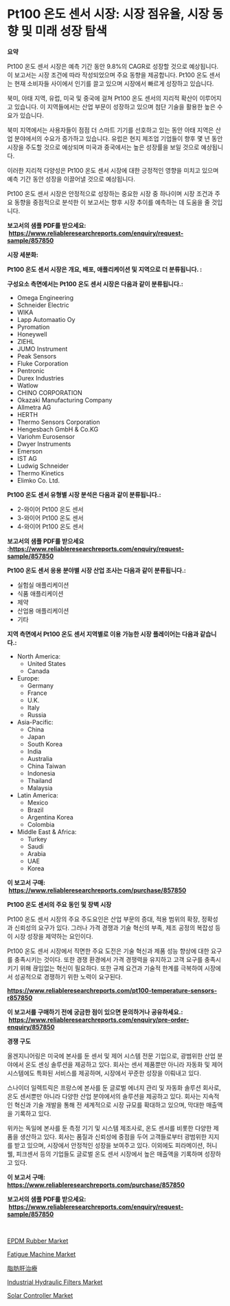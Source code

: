 <p><h1>Pt100 온도 센서 시장: 시장 점유율, 시장 동향 및 미래 성장 탐색</h1></p><p><strong>요약</strong></p>
<p><p>Pt100 온도 센서 시장은 예측 기간 동안 9.8%의 CAGR로 성장할 것으로 예상됩니다. 이 보고서는 시장 조건에 따라 작성되었으며 주요 동향을 제공합니다. Pt100 온도 센서는 현재 소비자들 사이에서 인기를 끌고 있으며 시장에서 빠르게 성장하고 있습니다.</p><p>북미, 아태 지역, 유럽, 미국 및 중국에 걸쳐 Pt100 온도 센서의 지리적 확산이 이루어지고 있습니다. 이 지역들에서는 산업 부문이 성장하고 있으며 첨단 기술을 활용한 높은 수요가 있습니다.</p><p>북미 지역에서는 사용자들이 점점 더 스마트 기기를 선호하고 있는 동안 아태 지역은 산업 분야에서의 수요가 증가하고 있습니다. 유럽은 현지 제조업 기업들이 향후 몇 년 동안 시장을 주도할 것으로 예상되며 미국과 중국에서는 높은 성장률을 보일 것으로 예상됩니다.</p><p>이러한 지리적 다양성은 Pt100 온도 센서 시장에 대한 긍정적인 영향을 미치고 있으며 예측 기간 동안 성장을 이끌어낼 것으로 예상됩니다.</p><p>Pt100 온도 센서 시장은 안정적으로 성장하는 중요한 시장 중 하나이며 시장 조건과 주요 동향을 중점적으로 분석한 이 보고서는 향후 시장 추이를 예측하는 데 도움을 줄 것입니다.</p></p>
<p><strong>보고서의 샘플 PDF를 받으세요: &nbsp;<a href="https://www.reliableresearchreports.com/enquiry/request-sample/857850">https://www.reliableresearchreports.com/enquiry/request-sample/857850</a></strong></p>
<p><strong>시장 세분화:</strong></p>
<p><strong> Pt100 온도 센서 시장은 개요, 배포, 애플리케이션 및 지역으로 더 분류됩니다. :</strong></p>
<p><strong>구성요소 측면에서는 Pt100 온도 센서 시장은 다음과 같이 분류됩니다.:</strong></p>
<p><ul><li>Omega Engineering</li><li>Schneider Electric</li><li>WIKA</li><li>Lapp Automaatio Oy</li><li>Pyromation</li><li>Honeywell</li><li>ZIEHL</li><li>JUMO Instrument</li><li>Peak Sensors</li><li>Fluke Corporation</li><li>Pentronic</li><li>Durex Industries</li><li>Watlow</li><li>CHINO CORPORATION</li><li>Okazaki Manufacturing Company</li><li>Allmetra AG</li><li>HERTH</li><li>Thermo Sensors Corporation</li><li>Hengesbach GmbH & Co.KG</li><li>Variohm Eurosensor</li><li>Dwyer Instruments</li><li>Emerson</li><li>IST AG</li><li>Ludwig Schneider</li><li>Thermo Kinetics</li><li>Elimko Co. Ltd.</li></ul></p>
<p><strong> Pt100 온도 센서 유형별 시장 분석은 다음과 같이 분류됩니다.:</strong></p>
<p><ul><li>2-와이어 Pt100 온도 센서</li><li>3-와이어 Pt100 온도 센서</li><li>4-와이어 Pt100 온도 센서</li></ul></p>
<p><strong>보고서의 샘플 PDF를 받으세요 :<a href="https://www.reliableresearchreports.com/enquiry/request-sample/857850">https://www.reliableresearchreports.com/enquiry/request-sample/857850</a></strong></p>
<p><strong> Pt100 온도 센서 응용 분야별 시장 산업 조사는 다음과 같이 분류됩니다.:</strong></p>
<p><ul><li>실험실 애플리케이션</li><li>식품 애플리케이션</li><li>제약</li><li>산업용 애플리케이션</li><li>기타</li></ul></p>
<p><strong>지역 측면에서 Pt100 온도 센서 지역별로 이용 가능한 시장 플레이어는 다음과 같습니다.:</strong></p>
<p><ul>
    <li>
        North America:
        <ul>
            <li>United States</li>
            <li>Canada</li>
        </ul>
    </li>
    <li>
        Europe:
        <ul>
            <li>Germany</li>
            <li>France</li>
            <li>U.K.</li>
            <li>Italy</li>
            <li>Russia</li>
        </ul>
    </li>
    <li>
        Asia-Pacific:
        <ul>
            <li>China</li>
            <li>Japan</li>
            <li>South Korea</li>
            <li>India</li>
            <li>Australia</li>
            <li>China Taiwan</li>
            <li>Indonesia</li>
            <li>Thailand</li>
            <li>Malaysia</li>
        </ul>
    </li>
    <li>
        Latin America:
        <ul>
            <li>Mexico</li>
            <li>Brazil</li>
            <li>Argentina Korea</li>
            <li>Colombia</li>
        </ul>
    </li>
    <li>
        Middle East & Africa:
        <ul>
            <li>Turkey</li>
            <li>Saudi</li>
            <li>Arabia</li>
            <li>UAE</li>
            <li>Korea</li>
        </ul>
    </li>
    </ul></p>
<p><strong>이 보고서 구매: &nbsp;<a href="https://www.reliableresearchreports.com/purchase/857850">https://www.reliableresearchreports.com/purchase/857850</a></strong></p>
<p><strong>Pt100 온도 센서의 주요 동인 및 장벽 시장</strong></p>
<p><p>Pt100 온도 센서 시장의 주요 주도요인은 산업 부문의 증대, 적용 범위의 확장, 정확성과 신뢰성의 요구가 있다. 그러나 가격 경쟁과 기술 혁신의 부족, 제조 공정의 복잡성 등이 시장 성장을 제약하는 요인이다.</p><p>Pt100 온도 센서 시장에서 직면한 주요 도전은 기술 혁신과 제품 성능 향상에 대한 요구를 충족시키는 것이다. 또한 경쟁 환경에서 가격 경쟁력을 유지하고 고객 요구를 충족시키기 위해 끊임없는 혁신이 필요하다. 또한 규제 요건과 기술적 한계를 극복하여 시장에서 성공적으로 경쟁하기 위한 노력이 요구된다.</p></p>
<p><strong><a href="https://www.reliableresearchreports.com/pt100-temperature-sensors-r857850">https://www.reliableresearchreports.com/pt100-temperature-sensors-r857850</a></strong></p>
<p><strong>이 보고서를 구매하기 전에 궁금한 점이 있으면 문의하거나 공유하세요.: &nbsp;<a href="https://www.reliableresearchreports.com/enquiry/pre-order-enquiry/857850">https://www.reliableresearchreports.com/enquiry/pre-order-enquiry/857850</a></strong></p>
<p><strong>경쟁 구도</strong></p>
<p><p>올겐지니어링은 미국에 본사를 둔 센서 및 제어 시스템 전문 기업으로, 광범위한 산업 분야에서 온도 센싱 솔루션을 제공하고 있다. 회사는 센서 제품뿐만 아니라 자동화 및 제어 시스템에도 특화된 서비스를 제공하며, 시장에서 꾸준한 성장을 이뤄내고 있다.</p><p>스나이더 일렉트릭은 프랑스에 본사를 둔 글로벌 에너지 관리 및 자동화 솔루션 회사로, 온도 센서뿐만 아니라 다양한 산업 분야에서의 솔루션을 제공하고 있다. 회사는 지속적인 혁신과 기술 개발을 통해 전 세계적으로 시장 규모를 확대하고 있으며, 막대한 매출액을 기록하고 있다.</p><p>위카는 독일에 본사를 둔 측정 기기 및 시스템 제조사로, 온도 센서를 비롯한 다양한 제품을 생산하고 있다. 회사는 품질과 신뢰성에 중점을 두어 고객들로부터 광범위한 지지를 받고 있으며, 시장에서 안정적인 성장을 보여주고 있다. 이외에도 피라메이션, 허니웰, 피크센서 등의 기업들도 글로벌 온도 센서 시장에서 높은 매출액을 기록하며 성장하고 있다.</p></p>
<p><strong>이 보고서 구매: &nbsp; <a href="https://www.reliableresearchreports.com/purchase/857850">https://www.reliableresearchreports.com/purchase/857850</a></strong></p>
<p><strong>보고서의 샘플 PDF를 받으세요: &nbsp;<a href="https://www.reliableresearchreports.com/enquiry/request-sample/857850">https://www.reliableresearchreports.com/enquiry/request-sample/857850</a></strong><strong></strong></p>
<p>&nbsp;</p>
<p><p><a href="https://issuu.com/reportprime-2/docs/epdm-rubber-market-size-2030.pptx">EPDM Rubber Market</a></p><p><a href="https://github.com/juancolorado15/Market-Research-Report-List-2/blob/main/fatigue-machine-market.md">Fatigue Machine Market</a></p><p><a href="https://github.com/ksxzwxabcuynh011/Market-Research-Report-List-1/blob/main/998413420855.md">脂肪肝治療</a></p><p><a href="https://github.com/mahnoor2003/Market-Research-Report-List-3/blob/main/industrial-hydraulic-filters-market.md">Industrial Hydraulic Filters Market</a></p><p><a href="https://issuu.com/reportprime-2/docs/solar-controller-market-size-2030.pptx">Solar Controller Market</a></p></p>